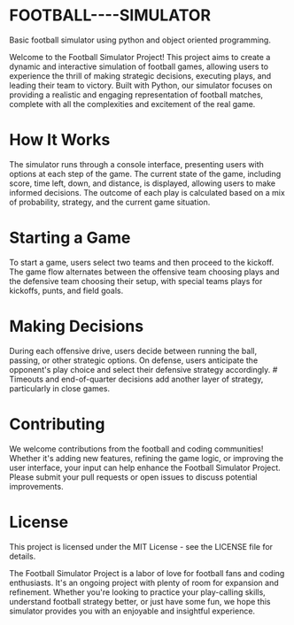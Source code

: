 # FOOTBALL----SIMULATOR
Basic football simulator using python and object oriented programming.

Welcome to the Football Simulator Project! 
This project aims to create a dynamic and interactive simulation of football games, allowing users to experience the thrill of making strategic decisions, executing plays, and leading their team to victory. 
Built with Python, our simulator focuses on providing a realistic and engaging representation of football matches, complete with all the complexities and excitement of the real game.

# How It Works
The simulator runs through a console interface, presenting users with options at each step of the game. 
The current state of the game, including score, time left, down, and distance, is displayed, allowing users to make informed decisions. 
The outcome of each play is calculated based on a mix of probability, strategy, and the current game situation.

# Starting a Game
To start a game, users select two teams and then proceed to the kickoff. 
The game flow alternates between the offensive team choosing plays and the defensive team choosing their setup, with special teams plays for kickoffs, punts, and field goals.

# Making Decisions
During each offensive drive, users decide between running the ball, passing, or other strategic options. 
On defense, users anticipate the opponent's play choice and select their defensive strategy accordingly. *#*
Timeouts and end-of-quarter decisions add another layer of strategy, particularly in close games.

# Contributing
We welcome contributions from the football and coding communities! Whether it's adding new features, refining the game logic, or improving the user interface, your input can help enhance the Football Simulator Project. Please submit your pull requests or open issues to discuss potential improvements.

# License
This project is licensed under the MIT License - see the LICENSE file for details.

The Football Simulator Project is a labor of love for football fans and coding enthusiasts. 
It's an ongoing project with plenty of room for expansion and refinement. 
Whether you're looking to practice your play-calling skills, understand football strategy better, or just have some fun, we hope this simulator provides you with an enjoyable and insightful experience.
